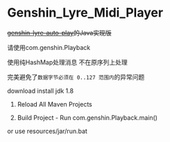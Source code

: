 # Genshin_Lyre_Midi_Player

~~[genshin-lyre-auto-play](https://github.com/Misaka17032/genshin-lyre-auto-play)的Java实现版~~

请使用com.genshin.Playback

使用纯HashMap处理消息 不在原序列上处理

完美避免了```数据字节必须在 0..127 范围内```的异常问题

download install jdk 1.8

1. Reload All Maven Projects

2. Build Project - Run com.genshin.Playback.main()

or use resources/jar/run.bat
